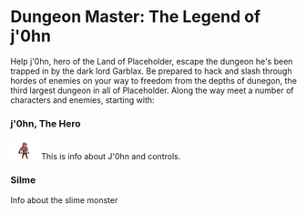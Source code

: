  # Dungeon Master: The Legend of j'0hn

Help j'0hn, hero of the Land of Placeholder, escape the dungeon he's been trapped in by
the dark lord Garblax. Be prepared to hack and slash through hordes of enemies on 
your way to freedom from the depths of dunegon, the third largest dungeon in all of 
Placeholder. Along the way meet a number of characters and enemies, starting with:

### j'0hn, The Hero
![j'0hn](/images/adventurer-idle-00.png)
This is info about J'0hn and controls.

### Silme
Info about the slime monster

